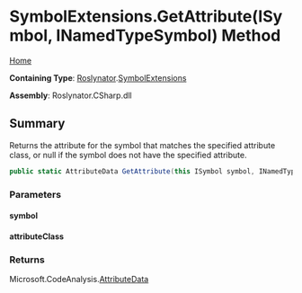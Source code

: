 # SymbolExtensions\.GetAttribute\(ISymbol, INamedTypeSymbol\) Method <a name="_Top"></a>

[Home](../../../README.md)

**Containing Type**: [Roslynator](../../README.md#_Top)\.[SymbolExtensions](../README.md#_Top)

**Assembly**: Roslynator\.CSharp\.dll

## Summary

Returns the attribute for the symbol that matches the specified attribute class, or null if the symbol does not have the specified attribute\.

```csharp
public static AttributeData GetAttribute(this ISymbol symbol, INamedTypeSymbol attributeClass)
```

### Parameters

#### symbol

#### attributeClass

### Returns

Microsoft\.CodeAnalysis\.[AttributeData](https://docs.microsoft.com/en-us/dotnet/api/microsoft.codeanalysis.attributedata)

